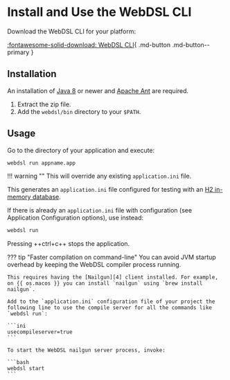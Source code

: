 # Install and Use the WebDSL CLI

Download the WebDSL CLI for your platform:

[:fontawesome-solid-download: WebDSL CLI](https://buildfarm.metaborg.org/job/webdsl-compiler/lastSuccessfulBuild/artifact/webdsl.zip){ .md-button .md-button--primary }


## Installation
An installation of [Java 8][1] or newer and [Apache Ant][2] are required.

1.  Extract the zip file.
2.  Add the `webdsl/bin` directory to your `$PATH`.


## Usage
Go to the directory of your application and execute:

```bash
webdsl run appname.app
```

!!! warning ""
    This will override any existing `application.ini` file.

This generates an `application.ini` file configured for testing with an [H2 in-memory database][3].

If there is already an `application.ini` file with configuration (see Application Configuration options), use instead:

```bash
webdsl run
```

Pressing ++ctrl+c++ stops the application.

??? tip "Faster compilation on command-line"
    You can avoid JVM startup overhead by keeping the WebDSL compiler process running.

    This requires having the [Nailgun][4] client installed. For example, on {{ os.macos }} you can install `nailgun` using `brew install nailgun`.

    Add to the `application.ini` configuration file of your project the following line to use the compile server for all the commands like `webdsl run`:

    ```ini
    usecompileserver=true
    ```

    To start the WebDSL nailgun server process, invoke:

    ```bash
    webdsl start
    ```




[1]: https://adoptopenjdk.net/
[2]: https://ant.apache.org/bindownload.cgi
[3]: https://www.h2database.com/
[4]: http://www.martiansoftware.com/nailgun/